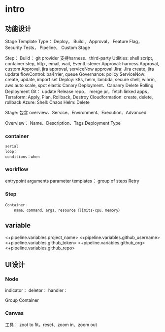 # intro

## 功能设计

Stage Template Type： Deploy， Build ，Approval， Feature Flag， Security Tests， Pipeline， Custom Stage

Step：
    Build： git provider 支持harness、third-party
    Utilities: shell script, container step, http , email, wait, EventListener
    Approval: harness Approval, custom Approval, jira approval, serviceNow approval
    Jira: Jira create, jira update
    flowControl: ba4rrier, queue
    Governance: policy
    ServiceNow: create, update, import set
    Deploy: k8s, helm, lambda, secure shell, winrm, aws auto scale, spot elastic
            Canary Deployment、Cananry Delete
            Rolling Deployment
    Git： update Release repo， merge pr，fetch linked apps， 
    Terraform: Apply, Plan, Rollback, Destroy
    Cloudformation: create, delete, rollback
    Azure: 
    Shell: 
    Chaos
    Helm: Delete


Stage: 包含 overview、Service、Environment、Execution、Advanced

Overview：
    Name、Description、Tags
    Deployment Type

### container
    serial
    loop： 
    conditions：when

### workflow
entrypoint
arguments
    parameter
templates： group of steps
Retry

### Step
    Container： 
        name、command、args、resource（limits-cpu、memory）

## variable

<+pipeline.variables.project_name>
<+pipeline.variables.github_username>
<+pipeline.variables.github_token>
<+pipeline.variables.github_org>
<+pipeline.variables.github_repo>



## UI设计

### Node
indicator：
deletor：
handler：

Group Container



### Canvas

工具： zoot to fit，reset、zoom in、zoom out